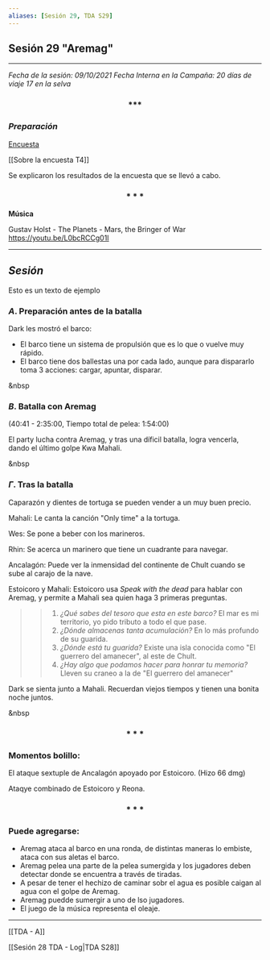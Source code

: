 ```yaml
---
aliases: [Sesión 29, TDA S29]
---
```



## Sesión 29 "Aremag"

---

*Fecha de la sesión: 09/10/2021
Fecha Interna en la Campaña: 20 días de viaje 17 en la selva*


<div align='center'>
   <h3> *** </h3>
</div>

### _Preparación_

[Encuesta](https://docs.google.com/spreadsheets/d/1o0FXLlTFaec4isWdU5wsDuJkbwPTixMGF1Z2QfP3HNc/edit?resourcekey#gid=408122441)

[[Sobre la encuesta T4]]

Se explicaron los resultados de la encuesta que se llevó a cabo.

<div align='center'>
   <h3> * * * </h3>
</div>

**Música**

Gustav Holst - The Planets - Mars, the Bringer of War
https://youtu.be/L0bcRCCg01I

---

## _Sesión_

Esto es un texto de ejemplo


### $A$. Preparación antes de la batalla

Dark les mostró el barco:
+ El barco tiene un sistema de propulsión que es lo que o vuelve muy rápido.
+ El barco tiene dos ballestas una por cada lado, aunque para dispararlo toma 3 acciones: cargar, apuntar, disparar.

&nbsp

### $B$. Batalla con Aremag

(40:41 - 2:35:00, Tiempo total de pelea: 1:54:00)

El party lucha contra Aremag, y tras una díficil batalla, logra vencerla, dando el último golpe Kwa Mahali.

&nbsp

### $\Gamma$. Tras la batalla

Caparazón y dientes de tortuga se pueden vender a un muy buen precio. 

Mahali:
Le canta la canción "Only time" a la tortuga. 

Wes:
Se pone a beber con los marineros.

Rhin: 
Se acerca un marinero que tiene un cuadrante para navegar.

Ancalagón:
Puede ver la inmensidad del continente de Chult cuando se sube al carajo de la nave.

Estoicoro y Mahali:
Estoicoro usa _Speak with the dead_ para hablar con Aremag, y permite a Mahali sea quien haga 3 primeras preguntas. 

>>1. _¿Qué sabes del tesoro que esta en este barco?_
>>El mar es mi territorio, yo pido tributo a todo el que pase.
>>2. _¿Dónde almacenas tanta acumulación?_
>>En lo más profundo de su guarida.
>>3. _¿Dónde está tu guarida?_
>>Existe una isla conocida como "El guerrero del amanecer", al este de Chult. 
>>4. _¿Hay algo que podamos hacer para honrar tu memoria?_
>>Lleven su craneo a la de "El guerrero del amanecer"

Dark se sienta junto a Mahali. Recuerdan viejos tiempos y tienen una bonita noche juntos.

&nbsp

<div align='center'>
   <h3> * * * </h3>
</div>

### Momentos bolillo:

El ataque sextuple de Ancalagón apoyado por Estoicoro. (Hizo 66 dmg)

Ataqye combinado de Estoicoro y Reona.

<div align='center'>
   <h3> * * * </h3>
</div>

### Puede agregarse:

+ Aremag ataca al barco en una ronda, de distintas maneras lo embiste, ataca con sus aletas el barco.
+ Aremag pelea una parte de la pelea sumergida y los jugadores deben detectar donde se encuentra a través de tiradas.
+ A pesar de tener el hechizo de caminar sobr el agua es posible caigan al agua con el golpe de Aremag.
+ Aremag puedde sumergir a uno de lso jugadores.
+ El juego de la música representa el oleaje.

---

[[TDA - A]]

[[Sesión 28 TDA - Log|TDA S28]]
